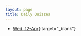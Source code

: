 ```yaml
---
layout: page
title: Daily Quizzes
---
```


* [Wed, 12-Apr](https://goo.gl/forms/cdeOcbOWCF3TRUD33){:target="_blank"}

<!--
* [Wed, 12-Apr](https://goo.gl/forms/cdeOcbOWCF3TRUD33){:target="_blank"}
-->

